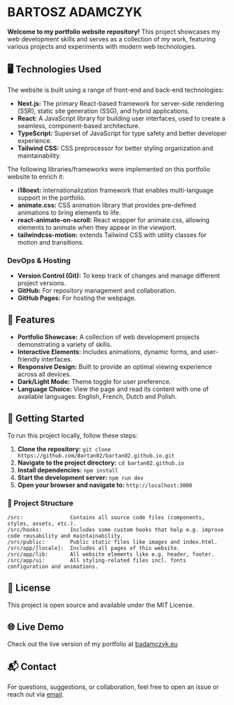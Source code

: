 # BARTOSZ ADAMCZYK
__Welcome to my portfolio website repository!__ This project showcases my web development skills and serves as a collection of my work, featuring various projects and experiments with modern web technologies.

## 🖥️ Technologies Used

The website is built using a range of front-end and back-end technologies:

- **Next.js:** The primary React-based framework for server-side rendering (SSR), static site generation (SSG), and hybrid applications.
- **React:** A JavaScript library for building user interfaces, used to create a seamless, component-based architecture.
- **TypeScript:** Superset of JavaScript for type safety and better developer experience.
- **Tailwind CSS:** CSS preprocessor for better styling organization and maintainability.

The following libraries/frameworks were implemented on this portfolio website to enrich it:

- **i18next:** internationalization framework that enables multi-language support in the portfolio.
- **animate.css:** CSS animation library that provides pre-defined animations to bring elements to life.
- **react-animate-on-scroll:** React wrapper for animate.css, allowing elements to animate when they appear in the viewport.
- **tailwindcss-motion:** extends Tailwind CSS with utility classes for motion and transitions.


### DevOps & Hosting
- **Version Control (Git):** To keep track of changes and manage different project versions.
- **GitHub:** For repository management and collaboration.
- **GitHub Pages:** For hosting the webpage.

## 📁 Features

- **Portfolio Showcase:** A collection of web development projects demonstrating a variety of skills.
- **Interactive Elements:** Includes animations, dynamic forms, and user-friendly interfaces.
- **Responsive Design:** Built to provide an optimal viewing experience across all devices.
- **Dark/Light Mode:** Theme toggle for user preference.
- **Language Choice:** View the page and read its content with one of available languages: English, French, Dutch and Polish.

## 🚀 Getting Started

To run this project locally, follow these steps:

1. **Clone the repository:**
   ```git clone https://github.com/Bartan02/bartan02.github.io.git```
2. **Navigate to the project directory:**
   ```cd bartan02.github.io```
3. **Install dependencies:**
   ```npm install```
4. **Start the development server:**
   ```npm run dev```
5. **Open your browser and navigate to:**
   ```http://localhost:3000```

### 🔧 Project Structure

	/src:               Contains all source code files (components, styles, assets, etc.).
	/src/hooks:         Includes some custom hooks that help e.g. improve code reusability and maintainability.
	/src/public:        Public static files like images and index.html.
    /src/app/[locale]:  Includes all pages of this website.
	/src/app/lib:       All website elements like e.g. header, footer.
    /src/app/ui:        All styling-related files incl. fonts configuration and animations.

## 📜 License

This project is open source and available under the MIT License.

## 🌐 Live Demo

Check out the live version of my portfolio at [badamczyk.eu](https://badamczyk.eu)

## 📬 Contact

For questions, suggestions, or collaboration, feel free to open an issue or reach out via [email](mailto:contact@badamczyk.eu?subject=[GitHub]%20[*Fill%20in%20your%20mail%20topic*]).